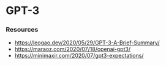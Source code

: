 # GPT-3

### Resources

- https://leogao.dev/2020/05/29/GPT-3-A-Brief-Summary/
- https://maraoz.com/2020/07/18/openai-gpt3/
- https://minimaxir.com/2020/07/gpt3-expectations/